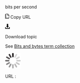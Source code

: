 # 

bits per second

![Copy URL](media/bits-per-second/Copy.png)
Copy URL

![Download](media/bits-per-second/Download.png)

Download topic

See [Bits and bytes term collection](https://worldready.cloudapp.net/Styleguide/Read?id=2700&topicid=26920)

![In progress](media/bits-per-second/activity-large.gif)

URL :
